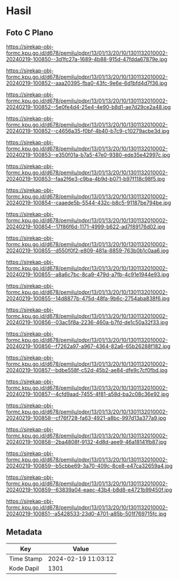 # Hasil

## Foto C Plano

https://sirekap-obj-formc.kpu.go.id/d678/pemilu/pdpr/13/01/13/20/10/1301132010002-20240219-100850--3d1fc27a-1689-4b88-915d-47fdda67879e.jpg

https://sirekap-obj-formc.kpu.go.id/d678/pemilu/pdpr/13/01/13/20/10/1301132010002-20240219-100852--aaa20395-fba0-43fc-9e6e-6d1bfd4d7f36.jpg

https://sirekap-obj-formc.kpu.go.id/d678/pemilu/pdpr/13/01/13/20/10/1301132010002-20240219-100852--5e0fe4d4-25e4-4e90-b8d1-ae7d29ce2a48.jpg

https://sirekap-obj-formc.kpu.go.id/d678/pemilu/pdpr/13/01/13/20/10/1301132010002-20240219-100852--c4656a35-f0bf-4b40-b7c9-c10279acbe3d.jpg

https://sirekap-obj-formc.kpu.go.id/d678/pemilu/pdpr/13/01/13/20/10/1301132010002-20240219-100853--e350f01a-b7a5-47e0-9380-ede35e42997c.jpg

https://sirekap-obj-formc.kpu.go.id/d678/pemilu/pdpr/13/01/13/20/10/1301132010002-20240219-100853--faa2f6e3-c9ba-4b9d-b071-b97f118c98f5.jpg

https://sirekap-obj-formc.kpu.go.id/d678/pemilu/pdpr/13/01/13/20/10/1301132010002-20240219-100854--caaede5b-5544-432c-b8c5-91187be794be.jpg

https://sirekap-obj-formc.kpu.go.id/d678/pemilu/pdpr/13/01/13/20/10/1301132010002-20240219-100854--17f86f6d-1171-4999-b622-ad7f89176d02.jpg

https://sirekap-obj-formc.kpu.go.id/d678/pemilu/pdpr/13/01/13/20/10/1301132010002-20240219-100855--d550f0f2-e809-481a-8859-763b0b1c0aa6.jpg

https://sirekap-obj-formc.kpu.go.id/d678/pemilu/pdpr/13/01/13/20/10/1301132010002-20240219-100855--a8a6c7bc-8ca9-479d-a7fb-4c91e1944e93.jpg

https://sirekap-obj-formc.kpu.go.id/d678/pemilu/pdpr/13/01/13/20/10/1301132010002-20240219-100855--14d8877b-475d-48fa-9b6c-2754aba838f6.jpg

https://sirekap-obj-formc.kpu.go.id/d678/pemilu/pdpr/13/01/13/20/10/1301132010002-20240219-100856--03ac5f8a-2236-460a-b7fd-de1c50a32f33.jpg

https://sirekap-obj-formc.kpu.go.id/d678/pemilu/pdpr/13/01/13/20/10/1301132010002-20240219-100856--f7262a97-a967-4364-82a6-65b26288f182.jpg

https://sirekap-obj-formc.kpu.go.id/d678/pemilu/pdpr/13/01/13/20/10/1301132010002-20240219-100857--bdbe558f-c52d-45b2-ae84-dfe9c7cf0fbd.jpg

https://sirekap-obj-formc.kpu.go.id/d678/pemilu/pdpr/13/01/13/20/10/1301132010002-20240219-100857--4cfd9aad-7455-4f81-a58d-ba2c08c36e92.jpg

https://sirekap-obj-formc.kpu.go.id/d678/pemilu/pdpr/13/01/13/20/10/1301132010002-20240219-100858--cf76f728-fa63-4921-a8bc-997d13a377a9.jpg

https://sirekap-obj-formc.kpu.go.id/d678/pemilu/pdpr/13/01/13/20/10/1301132010002-20240219-100858--2ba4808f-9132-4d8d-aee9-46a18141fb87.jpg

https://sirekap-obj-formc.kpu.go.id/d678/pemilu/pdpr/13/01/13/20/10/1301132010002-20240219-100859--b5cbbe69-3a70-409c-8ce8-e47ca32659a4.jpg

https://sirekap-obj-formc.kpu.go.id/d678/pemilu/pdpr/13/01/13/20/10/1301132010002-20240219-100859--63839a04-eaec-43b4-b8d8-e4721b99450f.jpg

https://sirekap-obj-formc.kpu.go.id/d678/pemilu/pdpr/13/01/13/20/10/1301132010002-20240219-100851--a5428533-23d0-4701-a85b-501f769715fc.jpg


## Metadata

| Key        | Value               |
| ---------- | ------------------- |
| Time Stamp | 2024-02-19 11:03:12 |
| Kode Dapil | 1301                |



